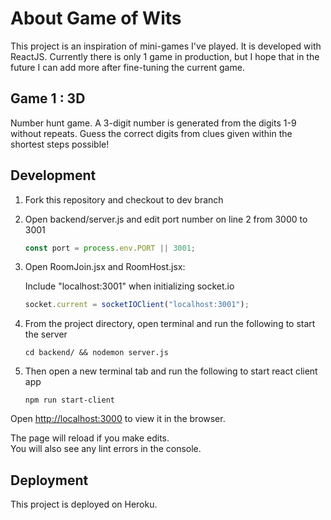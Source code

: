 # About Game of Wits

This project is an inspiration of mini-games I've played. It is developed with ReactJS.
Currently there is only 1 game in production, but I hope that in the future I can add more after fine-tuning the current game.

## Game 1 : 3D

Number hunt game. A 3-digit number is generated from the digits 1-9 without repeats. Guess the correct digits from clues given within the shortest steps possible!

## Development

1. Fork this repository and checkout to dev branch

2. Open backend/server.js and edit port number on line 2 from 3000 to 3001
    ```javascript
    const port = process.env.PORT || 3001;
    ```

3. Open RoomJoin.jsx and RoomHost.jsx:

    Include "localhost:3001" when initializing socket.io
    ```javascript
    socket.current = socketIOClient("localhost:3001");
    ```

5. From the project directory, open terminal and run the following to start the server
    ```console
    cd backend/ && nodemon server.js
    ```
 
6. Then open a new terminal tab and run the following to start react client app
    ```console
    npm run start-client
    ```

Open [http://localhost:3000](http://localhost:3000) to view it in the browser.

The page will reload if you make edits.\
You will also see any lint errors in the console.

## Deployment

This project is deployed on Heroku.

